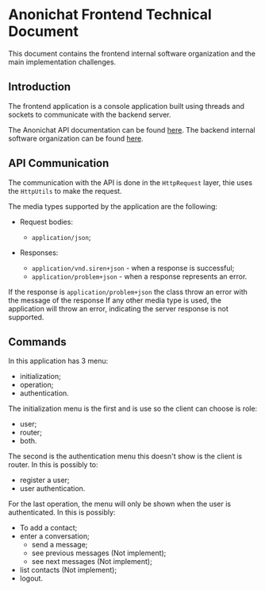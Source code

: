 # Anonichat Frontend Technical Document

This document contains the frontend internal software organization and the main implementation challenges.

## Introduction

The frontend application is a console application built using threads and sockets to communicate with the backend server.

The Anonichat API documentation can be found [here](/docs/README.md).
The backend internal software organization can be found [here](https://github.com/2BrainsProjects/PS/blob/main/code/Api/README.md).

## API Communication

The communication with the API is done in the `HttpRequest` layer, thie uses the `HttpUtils` to make the request.

The media types supported by the application are the following:
* Request bodies:
    * `application/json`;

* Responses:
    * `application/vnd.siren+json` - when a response is successful;
    * `application/problem+json` - when a response represents an error.

If the response is `application/problem+json` the class throw an error with the message of the response
If any other media type is used, the application will throw an error, indicating the server response is not supported.

## Commands

In this application has 3 menu:
* initialization;
* operation;
* authentication.

The initialization menu is the first and is use so the client can choose is role: 
* user; 
* router;
* both.

The second is the authentication menu this doesn't show is the client is router. 
In this is possibly to:
* register a user;
* user authentication.

For the last operation, the menu will only be shown when the user is authenticated. In this is possibly:
* To add a contact;
* enter a conversation;
    * send a message;
    * see previous messages (Not implement);
    * see next messages (Not implement);
* list contacts (Not implement);
* logout.
